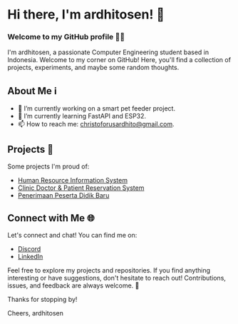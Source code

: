 # Hi there, I'm ardhitosen! 👋
### Welcome to my GitHub profile 👨‍💻

I'm ardhitosen, a passionate Computer Engineering student based in Indonesia. Welcome to my corner on GitHub! Here, you'll find a collection of projects, experiments, and maybe some random thoughts.

## About Me ℹ️

- 🔭 I’m currently working on a smart pet feeder project.
- 🌱 I’m currently learning FastAPI and ESP32.
- 📫 How to reach me: christoforusardhito@gmail.com.

## Projects 🚀

Some projects I'm proud of:

- [Human Resource Information System](https://github.com/ardhitosen/HRIS)
- [Clinic Doctor & Patient Reservation System](https://github.com/ardhitosen/Web-Programming-UAS)
- [Penerimaan Peserta Didik Baru](https://github.com/ardhitosen/UTS-Web-Programming)

## Connect with Me 🌐

Let's connect and chat! You can find me on:

- [Discord](Noforus#1472)
- [LinkedIn](https://www.linkedin.com/in/christoforus-ardhito)

Feel free to explore my projects and repositories. If you find anything interesting or have suggestions, don't hesitate to reach out! Contributions, issues, and feedback are always welcome. 🙌

Thanks for stopping by!

Cheers,
ardhitosen
